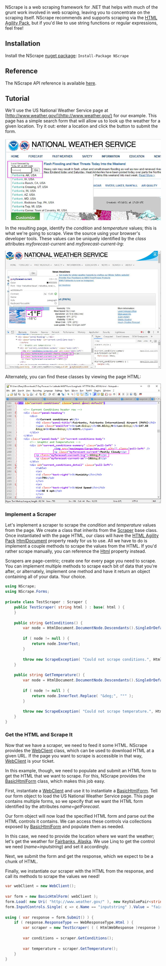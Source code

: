 NScrape is a web scraping framework for .NET that helps with much of the grunt work involved in web scraping, leaving you to concentrate on the scraping itself. NScrape recommends and supports scraping via the [HTML Agility Pack](http://html-agility-pack.net/), but if you'd like to use string functions or regular expressions, feel free! 

## Installation
Install the NScrape [nuget package](https://www.nuget.org/packages/NScrape/): `Install-Package NScrape`

## Reference
The NScrape API reference is available [here](https://darrylwhitmore.github.io/NScrape/reference).

## Tutorial
We'll use the US National Weather Service page at [http://www.weather.gov/](http://www.weather.gov/) for our example. This page has a simple search form that will allow us to look up the weather for a given location. Try it out: enter a location and click the button to submit the form.

![Search box on weather.gov](../Assets/Search%20box%20on%20weather%20page.jpg)

In the resulting page, identify the *condition* and *temperature* values; this is what we're going to scrape. View the source using your browser's developer tools. These values can be uniquely identified by the *class* attributes *myforecast-current* and *myforecast-current-lrg*:

![Using browser development tools](../Assets/Fairbanks%20Alaska%20weather%20developer%20tools%20result.jpg)

Alternately, you can find these classes by viewing the page HTML:

![Using HTML source](../Assets/Fairbanks%20Alaska%20weather%20HTML%20result.jpg)

### Implement a Scraper
Let's implement a scraper to scrape the *condition* and *temperature* values from the page. We create a class that inherits from the [Scraper](https://nscrape.com/reference/html/T_NScrape_Scraper.htm) base class. Once instantiated with the page HTML, our class will have the [HTML Agility Pack](http://html-agility-pack.net/) [HtmlDocument](https://nscrape.com/reference/html/P_NScrape_Scraper_HtmlDocument.htm) property ready for us to use. All we have to do is implement a couple methods to scrape the values from the HTML.  If you'd rather scrape manually, you can reference the [Html](https://nscrape.com/reference/html/P_NScrape_Scraper_Html.htm) property instead.

Scrapers are page-centric; create one for every page you need to scrape. You can implement multiple methods to scrape each bit of data that you're after, or alternately, implement one method and have it return an object containing all of your data. Your choice.

```c#
using NScrape;
using NScrape.Forms;

private class TestScraper : Scraper {
	public TestScraper( string html ) : base( html ) {
	}

	public string GetConditions() {
		var node = HtmlDocument.DocumentNode.Descendants().SingleOrDefault( n => n.Attributes.Contains( "class" ) && n.Attributes["class"].Value == "myforecast-current" );

		if ( node != null ) {
			return node.InnerText;
		}

		throw new ScrapeException( "Could not scrape conditions.", Html );
	}

	public string GetTemperature() {
		var node = HtmlDocument.DocumentNode.Descendants().SingleOrDefault( n => n.Attributes.Contains( "class" ) && n.Attributes["class"].Value == "myforecast-current-lrg" );

		if ( node != null ) {
			return node.InnerText.Replace( "&deg;", "°" );
		}

		throw new ScrapeException( "Could not scrape temperature.", Html );
	}
}
```
### Get the HTML and Scrape It
Now that we have a scraper, we need to feed it some HTML. NScrape provides the [WebClient](https://nscrape.com/reference/html/T_NScrape_WebClient.htm) class, which can be used to download HTML at a given URL. If the page you want to scrape is accessible in that way, [WebClient](https://nscrape.com/reference/html/T_NScrape_WebClient.htm) is your ticket.

In this example, though, we need to populate and submit an HTML form to get the HTML that we want to scrape. For this, NScrape provides the [BasicHtmlForm](https://nscrape.com/reference/html/T_NScrape_Forms_BasicHtmlForm.htm) class, which makes this job easy.

First, instantiate a [WebClient](https://nscrape.com/reference/html/T_NScrape_WebClient.htm) and use it to instantiate a [BasicHtmlForm](https://nscrape.com/reference/html/T_NScrape_Forms_BasicHtmlForm.htm). Tell our form object to load the US National Weather Service page. This page contains multiple forms, so we specify that we want the HTML form identified by the attributes *name=getForecast*.

Our form object will now load the specified HTML form and parse out the HTML controls it contains. We can access these controls via collections exposed by [BasicHtmlForm](https://nscrape.com/reference/html/T_NScrape_Forms_BasicHtmlForm.htm)  and populate them as needed. 

In this case, we need to provide the location where we want the weather; let's get the weather for [Fairbanks, Alaska](https://www.google.com/maps/place/Fairbanks,+AK/@64.8283644,-147.6690026,12z/data=!3m1!4b1!4m2!3m1!1s0x5132454f67fd65a9:0xb3d805e009fef73a). We use Linq to get the control we need (*name=inputstring*) and set it accordingly.

Next, we submit the form and get the response, which we expect to be a chunk of HTML.

Finally, we instantiate our scraper with the HTML from the response, and call its methods to scrape the values we need!

```c#
var webClient = new WebClient();

var form = new BasicHtmlForm( webClient );
form.Load( new Uri( "http://www.weather.gov/" ), new KeyValuePair<string, string>( "name", "getForecast" ) );
form.InputControls.Single( c => c.Name == "inputstring" ).Value = "fairbanks, ak";

using ( var response = form.Submit() ) {
	if ( response.ResponseType == WebResponseType.Html ) {
		var scraper = new TestScraper( ( ( HtmlWebResponse )response ).Html );

		var conditions = scraper.GetConditions();

		var temperature = scraper.GetTemperature();
	}
}
```
